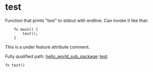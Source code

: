 # test

Function that prints "test" to stdout with endline.
Can invoke it like that:
```cairo
    fn main() {
        test();
    }
```

This is a under feature attribute comment.

Fully qualified path: [hello_world_sub_package](./hello_world_sub_package.md)::[test](./hello_world_sub_package-test.md)

<pre><code class="language-rust">fn test()</code></pre>

